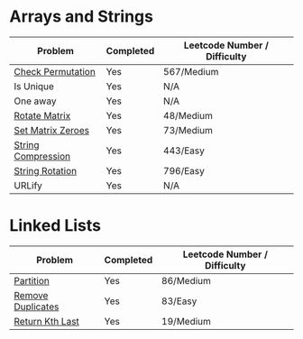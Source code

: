 # Arrays and Strings
| Problem | Completed | Leetcode Number / Difficulty |
| ------- | --------- | ----------------|
| [Check Permutation](https://leetcode.com/problems/permutation-in-string/) | Yes | 567/Medium |
| Is Unique | Yes | N/A |
| One away | Yes | N/A |
| [Rotate Matrix](https://leetcode.com/problems/rotate-image/) | Yes | 48/Medium |
| [Set Matrix Zeroes](https://leetcode.com/problems/set-matrix-zeroes/)| Yes | 73/Medium |
| [String Compression](https://leetcode.com/problems/string-compression/) | Yes | 443/Easy |
| [String Rotation](https://leetcode.com/problems/rotate-string/) | Yes | 796/Easy |
| URLify | Yes | N/A |

# Linked Lists
| Problem | Completed | Leetcode Number / Difficulty |
| ------- | --------- | ----------------|
| [Partition](https://leetcode.com/problems/partition-list/) | Yes | 86/Medium |
| [Remove Duplicates](https://leetcode.com/problems/remove-duplicates-from-sorted-list/) | Yes | 83/Easy |
| [Return Kth Last](https://leetcode.com/problems/remove-nth-node-from-end-of-list/) | Yes | 19/Medium |